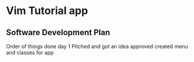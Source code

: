 # Vim Tutorial app
## Software Development Plan
Order of things done
 day 1 
    Pitched and got an idea approved
    created menu and classes for app